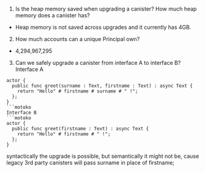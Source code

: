 1) Is the heap memory saved when upgrading a canister? How much heap memory does a canister has?
- Heap memory is not saved across upgrades and it currently has 4GB.

2) How much accounts can a unique Principal own?
- 4,294,967,295

3) Can we safely upgrade a canister from interface A to interface B?
Interface A

```
actor {
  public func greet(surname : Text, firstname : Text) : async Text {
    return "Hello" # firstname # surname # " !";
  };
}
```motoko
Interface B
```motoko
actor {
  public func greet(firstname : Text) : async Text {
    return "Hello" # firstname # " !";
  };
}
```
syntactically the upgrade is possible, but semantically it might not be, cause legacy 3rd party canisters will pass surname in place of firstname;